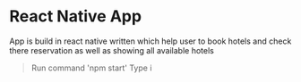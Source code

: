 # React Native App

App is build in react native written
which help user to book hotels and check there reservation
as well as showing all available hotels

> Run command 'npm start'
> Type i